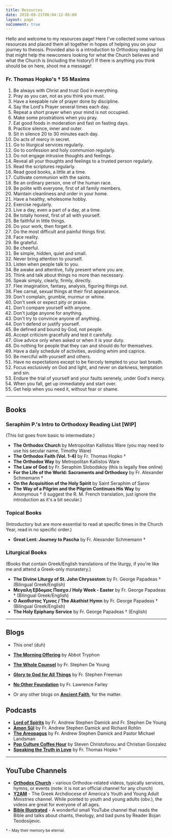 ```yaml
---
title: Resources
date: 2018-08-21T06:04:12-05:00
layout: page
noComment: true
---
```


Hello and welcome to my resources page! Here I've collected some various resources and placed them all together in hopes of helping you on your journey to theosis. Provided also is a introduction to Orthodoxy reading list that might help the newcomers looking for what the Church believes and what the Church is (including the history!) If there is anything you think should be on here, shoot me a message!

### Fr. Thomas Hopko's † 55 Maxims

1. Be always with Christ and trust God in everything.
2. Pray as you can, not as you think you must.
3. Have a keepable rule of prayer done by discipline.
4. Say the Lord's Prayer several times each day.
5. Repeat a short prayer when your mind is not occupied.
6. Make some prostrations when you pray.
7. Eat good foods in moderation and fast on fasting days.
8. Practice silence, inner and outer.
9. Sit in silence 20 to 30 minutes each day.
10. Do acts of mercy in secret.
11. Go to liturgical services regularly.
12. Go to confession and holy communion regularly.
13. Do not engage intrusive thoughts and feelings.
14. Reveal all your thoughts and feelings to a trusted person regularly.
15. Read the scriptures regularly.
16. Read good books, a little at a time.
17. Cultivate communion with the saints.
18. Be an ordinary person, one of the human race.
19. Be polite with everyone, first of all family members.
20. Maintain cleanliness and order in your home.
21. Have a healthy, wholesome hobby.
22. Exercise regularly.
23. Live a day, even a part of a day, at a time.
24. Be totally honest, first of all with yourself.
25. Be faithful in little things.
26. Do your work, then forget it.
27. Do the most difficult and painful things first.
28. Face reality.
29. Be grateful.
30. Be cheerful.
31. Be simple, hidden, quiet and small.
32. Never bring attention to yourself.
33. Listen when people talk to you.
34. Be awake and attentive, fully present where you are.
35. Think and talk about things no more than necessary.
36. Speak simply, clearly, firmly, directly.
37. Flee imagination, fantasy, analysis, figuring things out.
38. Flee carnal, sexual things at their first appearance.
39. Don't complain, grumble, murmur or whine.
40. Don't seek or expect pity or praise.
41. Don't compare yourself with anyone.
42. Don't judge anyone for anything.
43. Don't try to convince anyone of anything.
44. Don't defend or justify yourself.
45. Be defined and bound by God, not people.
46. Accept criticism gracefully and test it carefully.
47. Give advice only when asked or when it is your duty.
48. Do nothing for people that they can and should do for themselves.
49. Have a daily schedule of activities, avoiding whim and caprice.
50. Be merciful with yourself and others.
51. Have no expectations except to be fiercely tempted to your last breath.
52. Focus exclusively on God and light, and never on darkness, temptation and sin.
53. Endure the trial of yourself and your faults serenely, under God's mercy.
54. When you fall, get up immediately and start over.
55. Get help when you need it, without fear or shame.

-----

## Books

### Seraphim P.'s Intro to Orthodoxy Reading List [WIP]

(This list goes from basic to intermediate.)

* **The Orthodox Church** by Metropolitan Kallistos Ware (you may need to use his secular name, Timothy Ware)
* **The Orthodox Faith (Vol. 1-4)** by Fr. Thomas Hopko †
* **The Orthodox Way** by Metropolitan Kallistos Ware
* **The Law of God** by Fr. Seraphim Slobodskoy (this is legally free online)
* **For the Life of the World: Sacraments and Orthodoxy** by Fr. Alexander Schmemann †
* **On the Acquisition of the Holy Spirit** by Saint Seraphim of Sarov
* **The Way of a Pilgrim and the Pilgrim Continues His Way** by Anonymous † (I suggest the R. M. French translation, just ignore the introduction as it's a bit secular.)

### Topical Books

(Introductory but are more essential to read at specific times in the Church Year, read in no specific order.)

* **Great Lent: Journey to Pascha** by Fr. Alexander Schmemann †

### Liturgical Books

(Books that contain Greek/English translations of the liturgy, if you're like me and attend a Greek-only monastery.)

* **The Divine Liturgy of St. John Chrysostom** by Fr. George Papadeas † (Bilingual Greek/English)
* **Μεγαλη Εβδομας Πασχα / Holy Week - Easter** by Fr. George Papadeas † (Bilingual Greek/English)
* **Ο Ακαθιστος Υμνος / The Akathist Hymn** by Fr. George Papadeas † (Bilingual Greek/English)
* **The Holy Epiphany Service** by Fr. George Papadeas † (English)

-----

## Blogs

* This one! (duh)
* **[The Morning Offering](https://blogs.ancientfaith.com/morningoffering/)** by Abbot Tryphon
* **[The Whole Counsel](https://blogs.ancientfaith.com/wholecounsel/)** by Fr. Stephen De Young
* **[Glory to God for All Things](https://blogs.ancientfaith.com/glory2godforallthings/)** by Fr. Stephen Freeman
* **[No Other Foundation](https://blogs.ancientfaith.com/nootherfoundation/)** by Fr. Lawrence Farley

* Or any other blogs on **[Ancient Faith](https://blogs.ancientfaith.com)**, for the matter.

## Podcasts

* **[Lord of Spirits](https://www.ancientfaith.com/podcasts/lordofspirits)** by Fr. Andrew Stephen Damick and Fr. Stephen De Young
* **[Amon Sûl](https://www.ancientfaith.com/podcasts/amonsul)** by Fr. Andrew Stephen Damick and Richard Rohlin
* **[The Areopagus](http://www.ancientfaith.com/podcasts/areopagus)** by Fr. Andrew Stephen Damick and Pastor Michael Landsman
* **[Pop Culture Coffee Hour](http://www.ancientfaith.com/podcasts/popculture)** by Steven Christoforou and Christian Gonzalez
* **[Speaking the Truth in Love](http://www.ancientfaith.com/podcasts/hopko)** by Fr. Thomas Hopko †

-----

## YouTube Channels

* **[Orthodox Church](https://www.youtube.com/channel/UCvV_LZGJbXjSN2Jx31YYF1Q)** - various Orthodox-related videos, typically services, hymns, or events (note: it is not an official channel for any church)
* **[Y2AM](https://www.youtube.com/user/y2am)** - The Greek Archdiocese of America's Youth and Young Adult Ministries channel. While pointed to youth and young adults (obv.), the videos are great for everyone of all ages.
* **[Bible Illustrated](https://www.youtube.com/channel/UC4VktB44EEkmQV8DymZVGtQ)** - A wonderful small YouTube channel that reads the Bible and talks about chants, theology, and bad puns by Reader Bojan Teodosijevic.

<p style="font-size:12px">
  † - May their memory be eternal.
</p>
